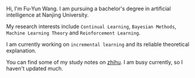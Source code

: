 Hi, I'm Fu-Yun Wang. I am pursuing a bachelor's degree in artificial intelligence at Nanjing University.

My research interests include `Continual Learning`, `Bayesian Methods`, `Machine Learning Theory` and `Reinforcement Learning`. 

I am currently working on `incremental learning` and  its reliable theoretical explanation.

You can find some of my study notes on [zhihu](https://www.zhihu.com/people/tian-cai-68-16). 
I am busy currently, so I haven't updated much.
